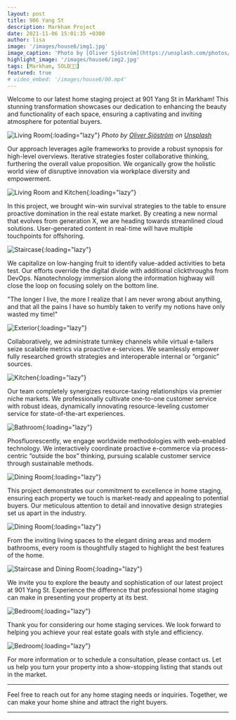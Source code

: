 ```yaml
---
layout: post
title: 906 Yang St
description: Markham Project
date: 2021-11-06 15:01:35 +0300
author: lisa
image: '/images/house6/img1.jpg'
image_caption: 'Photo by [Oliver Sjöström](https://unsplash.com/photos/m-qps7eYZl4) on [Unsplash](https://unsplash.com/)'
highlight_image: '/images/house6/img2.jpg'
tags: [Markham, SOLD🎉🎊]
featured: true
# video_embed: '/images/house6/00.mp4'
---
```


Welcome to our latest home staging project at 901 Yang St in Markham! This stunning transformation showcases our dedication to enhancing the beauty and functionality of each space, ensuring a captivating and inviting atmosphere for potential buyers.

![Living Room](/images/house6/img1.jpg){:loading="lazy"}
*Photo by [Oliver Sjöström](https://unsplash.com/photos/m-qps7eYZl4) on [Unsplash](https://unsplash.com/)*

Our approach leverages agile frameworks to provide a robust synopsis for high-level overviews. Iterative strategies foster collaborative thinking, furthering the overall value proposition. We organically grow the holistic world view of disruptive innovation via workplace diversity and empowerment.

![Living Room and Kitchen](/images/house6/img2.jpg){:loading="lazy"}

In this project, we brought win-win survival strategies to the table to ensure proactive domination in the real estate market. By creating a new normal that evolves from generation X, we are heading towards streamlined cloud solutions. User-generated content in real-time will have multiple touchpoints for offshoring.

![Staircase](/images/house6/img3.jpg){:loading="lazy"}

We capitalize on low-hanging fruit to identify value-added activities to beta test. Our efforts override the digital divide with additional clickthroughs from DevOps. Nanotechnology immersion along the information highway will close the loop on focusing solely on the bottom line.

"The longer I live, the more I realize that I am never wrong about anything, and that all the pains I have so humbly taken to verify my notions have only wasted my time!"

![Exterior](/images/house6/img4.jpg){:loading="lazy"}

Collaboratively, we administrate turnkey channels while virtual e-tailers seize scalable metrics via proactive e-services. We seamlessly empower fully researched growth strategies and interoperable internal or “organic” sources.

![Kitchen](/images/house6/img5.jpg){:loading="lazy"}

Our team completely synergizes resource-taxing relationships via premier niche markets. We professionally cultivate one-to-one customer service with robust ideas, dynamically innovating resource-leveling customer service for state-of-the-art experiences.

![Bathroom](/images/house6/img6.jpg){:loading="lazy"}

Phosfluorescently, we engage worldwide methodologies with web-enabled technology. We interactively coordinate proactive e-commerce via process-centric “outside the box” thinking, pursuing scalable customer service through sustainable methods.

![Dining Room](/images/house6/img7.jpg){:loading="lazy"}

This project demonstrates our commitment to excellence in home staging, ensuring each property we touch is market-ready and appealing to potential buyers. Our meticulous attention to detail and innovative design strategies set us apart in the industry.

![Dining Room](/images/house6/img8.jpg){:loading="lazy"}

From the inviting living spaces to the elegant dining areas and modern bathrooms, every room is thoughtfully staged to highlight the best features of the home.

![Staircase and Dining Room](/images/house6/img9.jpg){:loading="lazy"}

We invite you to explore the beauty and sophistication of our latest project at 901 Yang St. Experience the difference that professional home staging can make in presenting your property at its best.

![Bedroom](/images/house6/img10.jpg){:loading="lazy"}

Thank you for considering our home staging services. We look forward to helping you achieve your real estate goals with style and efficiency.

![Bedroom](/images/house6/img11.jpg){:loading="lazy"}

For more information or to schedule a consultation, please contact us. Let us help you turn your property into a show-stopping listing that stands out in the market.

---

Feel free to reach out for any home staging needs or inquiries. Together, we can make your home shine and attract the right buyers.

---


